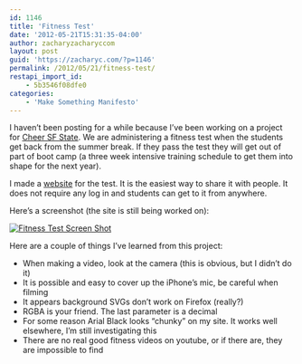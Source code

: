 ```yaml
---
id: 1146
title: 'Fitness Test'
date: '2012-05-21T15:31:35-04:00'
author: zacharyzacharyccom
layout: post
guid: 'https://zacharyc.com/?p=1146'
permalink: /2012/05/21/fitness-test/
restapi_import_id:
    - 5b3546f08dfe0
categories:
    - 'Make Something Manifesto'
---
```


I haven’t been posting for a while because I’ve been working on a project for [Cheer SF State](http://www.cheersfstate.com). We are administering a fitness test when the students get back from the summer break. If they pass the test they will get out of part of boot camp (a three week intensive training schedule to get them into shape for the next year).

I made a [website](https://zacharyc.com/projects/sf-fitness/) for the test. It is the easiest way to share it with people. It does not require any log in and students can get to it from anywhere.

Here’s a screenshot (the site is still being worked on):

[![](https://i0.wp.com/zacharyc.com/wp-content/uploads/2012/05/Screen-Shot-2012-05-21-at-8.19.26-AM.png?w=500&ssl=1 "Fitness Test Screen Shot")](https://i0.wp.com/zacharyc.com/wp-content/uploads/2012/05/screen-shot-2012-05-21-at-8-19-26-am.png?ssl=1)

Here are a couple of things I’ve learned from this project:

- When making a video, look at the camera (this is obvious, but I didn’t do it)
- It is possible and easy to cover up the iPhone’s mic, be careful when filming
- It appears background SVGs don’t work on Firefox (really?)
- RGBA is your friend. The last parameter is a decimal
- For some reason Arial Black looks “chunky” on my site. It works well elsewhere, I’m still investigating this
- There are no real good fitness videos on youtube, or if there are, they are impossible to find